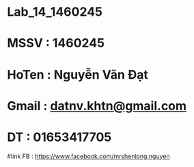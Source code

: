 # Lab_14_1460245
# MSSV : 1460245 
# HoTen : Nguyễn Văn Đạt 
# Gmail : datnv.khtn@gmail.com
# DT : 01653417705
#link FB : https://www.facebook.com/mrshenlong.nguyen
